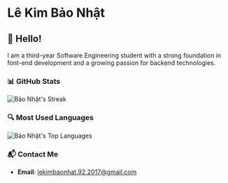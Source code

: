 # Lê Kim Bảo Nhật

## 👋 Hello!
I am a third-year Software Engineering student with a strong foundation in font-end development and a growing passion for backend technologies.

### 📊 GitHub Stats

![Bảo Nhật's Streak](https://github-readme-streak-stats.herokuapp.com/?user=lkbaonhat&theme=blueberry&hide_border=true)

### 🔍 Most Used Languages

![Bảo Nhật's Top Languages](https://github-readme-stats.vercel.app/api/top-langs/?username=lkbaonhat&theme=blueberry&show_icons=true&hide_border=true&layout=compact)

### 📬 Contact Me
- **Email**: [lekimbaonhat.92.2017@gmail.com](mailto:lekimbaonhat.92.2017@gmail.com)
